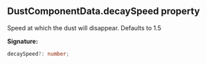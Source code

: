 
## DustComponentData.decaySpeed property

Speed at which the dust will disappear. Defaults to 1.5

**Signature:**

```typescript
decaySpeed?: number;
```
